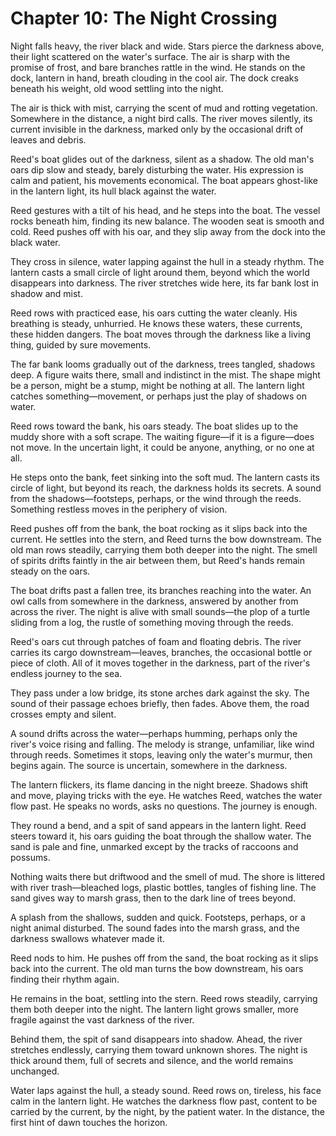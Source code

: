 # Chapter 10: The Night Crossing

Night falls heavy, the river black and wide. Stars pierce the darkness above, their light scattered on the water's surface. The air is sharp with the promise of frost, and bare branches rattle in the wind. He stands on the dock, lantern in hand, breath clouding in the cool air. The dock creaks beneath his weight, old wood settling into the night.

The air is thick with mist, carrying the scent of mud and rotting vegetation. Somewhere in the distance, a night bird calls. The river moves silently, its current invisible in the darkness, marked only by the occasional drift of leaves and debris.

Reed's boat glides out of the darkness, silent as a shadow. The old man's oars dip slow and steady, barely disturbing the water. His expression is calm and patient, his movements economical. The boat appears ghost-like in the lantern light, its hull black against the water.

Reed gestures with a tilt of his head, and he steps into the boat. The vessel rocks beneath him, finding its new balance. The wooden seat is smooth and cold. Reed pushes off with his oar, and they slip away from the dock into the black water.

They cross in silence, water lapping against the hull in a steady rhythm. The lantern casts a small circle of light around them, beyond which the world disappears into darkness. The river stretches wide here, its far bank lost in shadow and mist.

Reed rows with practiced ease, his oars cutting the water cleanly. His breathing is steady, unhurried. He knows these waters, these currents, these hidden dangers. The boat moves through the darkness like a living thing, guided by sure movements.

The far bank looms gradually out of the darkness, trees tangled, shadows deep. A figure waits there, small and indistinct in the mist. The shape might be a person, might be a stump, might be nothing at all. The lantern light catches something—movement, or perhaps just the play of shadows on water.

Reed rows toward the bank, his oars steady. The boat slides up to the muddy shore with a soft scrape. The waiting figure—if it is a figure—does not move. In the uncertain light, it could be anyone, anything, or no one at all.

He steps onto the bank, feet sinking into the soft mud. The lantern casts its circle of light, but beyond its reach, the darkness holds its secrets. A sound from the shadows—footsteps, perhaps, or the wind through the reeds. Something restless moves in the periphery of vision.

Reed pushes off from the bank, the boat rocking as it slips back into the current. He settles into the stern, and Reed turns the bow downstream. The old man rows steadily, carrying them both deeper into the night. The smell of spirits drifts faintly in the air between them, but Reed's hands remain steady on the oars.

The boat drifts past a fallen tree, its branches reaching into the water. An owl calls from somewhere in the darkness, answered by another from across the river. The night is alive with small sounds—the plop of a turtle sliding from a log, the rustle of something moving through the reeds.

Reed's oars cut through patches of foam and floating debris. The river carries its cargo downstream—leaves, branches, the occasional bottle or piece of cloth. All of it moves together in the darkness, part of the river's endless journey to the sea.

They pass under a low bridge, its stone arches dark against the sky. The sound of their passage echoes briefly, then fades. Above them, the road crosses empty and silent.

A sound drifts across the water—perhaps humming, perhaps only the river's voice rising and falling. The melody is strange, unfamiliar, like wind through reeds. Sometimes it stops, leaving only the water's murmur, then begins again. The source is uncertain, somewhere in the darkness.

The lantern flickers, its flame dancing in the night breeze. Shadows shift and move, playing tricks with the eye. He watches Reed, watches the water flow past. He speaks no words, asks no questions. The journey is enough.

They round a bend, and a spit of sand appears in the lantern light. Reed steers toward it, his oars guiding the boat through the shallow water. The sand is pale and fine, unmarked except by the tracks of raccoons and possums.

Nothing waits there but driftwood and the smell of mud. The shore is littered with river trash—bleached logs, plastic bottles, tangles of fishing line. The sand gives way to marsh grass, then to the dark line of trees beyond.

A splash from the shallows, sudden and quick. Footsteps, perhaps, or a night animal disturbed. The sound fades into the marsh grass, and the darkness swallows whatever made it.

Reed nods to him. He pushes off from the sand, the boat rocking as it slips back into the current. The old man turns the bow downstream, his oars finding their rhythm again.

He remains in the boat, settling into the stern. Reed rows steadily, carrying them both deeper into the night. The lantern light grows smaller, more fragile against the vast darkness of the river.

Behind them, the spit of sand disappears into shadow. Ahead, the river stretches endlessly, carrying them toward unknown shores. The night is thick around them, full of secrets and silence, and the world remains unchanged.

Water laps against the hull, a steady sound. Reed rows on, tireless, his face calm in the lantern light. He watches the darkness flow past, content to be carried by the current, by the night, by the patient water. In the distance, the first hint of dawn touches the horizon. 